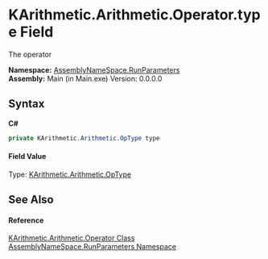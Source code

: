 # KArithmetic.Arithmetic.Operator.type Field
 

The operator

**Namespace:**&nbsp;<a href="4763cf1c-e4af-43c5-78fe-6f03f6e2281f">AssemblyNameSpace.RunParameters</a><br />**Assembly:**&nbsp;Main (in Main.exe) Version: 0.0.0.0

## Syntax

**C#**<br />
``` C#
private KArithmetic.Arithmetic.OpType type
```


#### Field Value
Type: <a href="e8568773-5564-9c72-30a4-4a93edd2e34d">KArithmetic.Arithmetic.OpType</a>

## See Also


#### Reference
<a href="22873a2a-4d56-98e0-fdf6-52c0138106f1">KArithmetic.Arithmetic.Operator Class</a><br /><a href="4763cf1c-e4af-43c5-78fe-6f03f6e2281f">AssemblyNameSpace.RunParameters Namespace</a><br />